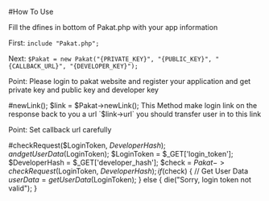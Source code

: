 #How To Use

Fill the dfines in bottom of Pakat.php with your app information

First: `include "Pakat.php";`

Next: `$Pakat = new Pakat("{PRIVATE_KEY}", "{PUBLIC_KEY}", "{CALLBACK_URL}", "{DEVELOPER_KEY}");`

Point: Please login to pakat website and register your application and get private key and public key and developer key


#newLink();
    $link = $Pakat->newLink();
This Method make login link on the response back to you a url `$link->url` you should transfer user in to this link

Point: Set callback url carefully

#checkRequest($LoginToken, $DeveloperHash); and getUserData($LoginToken);
    $LoginToken = $_GET['login_token'];
    $DeveloperHash = $_GET['developer_hash'];
    $check = $Pakat->checkRequest($LoginToken, $DeveloperHash);
    if($check) {
        // Get User Data 
        $userData = getUserData($LoginToken);
    } else {
        die("Sorry, login token not valid");
    }
   
